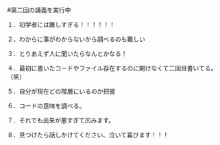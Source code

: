 #第二回の講義を実行中

１．初学者には難しすぎる！！！！！！

２，わからに事がわからないから調べるのも難しい

３．とりあえず人に聞いたらなんとかなる！

４．最初に書いたコードやファイル存在するのに開けなくて二回目書いてる。（笑）

５．自分が現在どの階層にいるのか把握

６．コードの意味を調べる。

７．それでも出来が悪すぎて凹みます。

８．見つけたら話しかけてください、泣いて喜びます！！！

